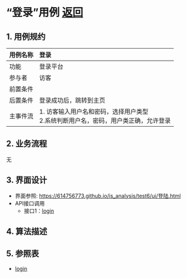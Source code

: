 ﻿﻿<!-- markdownlint-disable MD033-->
<!-- 禁止MD033类型的警告 https://www.npmjs.com/package/markdownlint -->

# “登录”用例 [返回](../README.md)

## 1. 用例规约

|用例名称|登录|
|-------|:-------------|
|功能|登录平台|
|参与者|访客|
|前置条件| |
|后置条件|登录成功后，跳转到主页|
|主事件流| 1. 访客输入用户名和密码，选择用户类型<br/>2.系统判断用户名，密码，用户类正确，允许登录<br/>|

## 2. 业务流程
无

## 3. 界面设计
- 界面参照: https://614756773.github.io/is_analysis/test6/ui/登陆.html
- API接口调用
    - 接口1：[login](../接口/login.md)

## 4. 算法描述 

    
## 5. 参照表

- [login](../数据库设计.md/#login)
